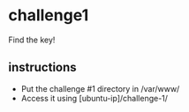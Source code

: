 challenge1
==========

Find the key!

instructions
-------------

* Put the challenge #1 directory in /var/www/
* Access it using [ubuntu-ip]/challenge-1/
